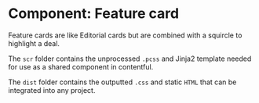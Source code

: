 # Component: Feature card
Feature cards are like Editorial cards but are combined with a squircle to highlight a deal. 

The `scr` folder contains the unprocessed `.pcss` and Jinja2 template needed for use as a shared component in contentful.

The `dist` folder contains the outputted `.css` and static `HTML` that can be integrated into any project.


